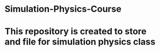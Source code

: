 # Simulation-Physics-Course
# This repository is created to store and file for simulation physics class

